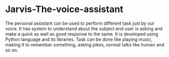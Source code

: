 # Jarvis-The-voice-assistant
The personal assistant can be used to perform different task just by our voice. It has system to understand about the subject end user is asking and make a quick as well as good response to the same. It is developed using Python language and its libraries. Task can be done like playing music, making it to remember something, asking jokes, normal talks like human and so on. 
